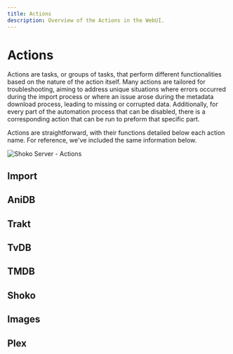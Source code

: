 ```yaml
---
title: Actions
description: Overview of the Actions in the WebUI.
---
```


<script setup>
const createTableData = (data) => ({
  columns: [
    { name: 'Name', header: 'Name', width: '25%' },
    { name: 'Description', header: 'Description' }
  ],
  data: data
});

const importData = createTableData([
  {
    Name: 'Action',
    Description: 'The name assigned to the import folder used for visual purposes only.'
  },
  {
    Name: 'Run Import',
    Description: 'Scans for new files in Shoko folders, computes their hashes, and searches AniDB and TvDB for metadata and images.'
  },
  {
    Name: 'Remove Missing Files',
    Description: 'Deletes entries in Shoko and MyList for files that are no longer accessible.'
  },
  {
    Name: 'Remove Missing Files (Keep in MyList)',
    Description: 'Deletes entries in Shoko, while retaining them in MyList, for files that are no longer accessible.'
  },
  {
    Name: 'Import New Files',
    Description: 'Scans import folders and imports only the new files identified within the import folder.'
  }
]);

const aniDBData = createTableData([
  {
    Name: 'Action',
    Description: 'The name assigned to the import folder used for visual purposes only.'
  },
  {
    Name: 'Download Missing AniDB Data',
    Description: 'Downloads XML data from AniDB forcefully. Use this only if the XML has been edited, deleted, or if Shoko has unexpectedly closed or crashed.'
  },
  {
    Name: 'Sync AniDB Votes',
    Description: 'Sync Series & Episode Votes from Shoko to AniDB.'
  },
  {
    Name: 'Sync AniDB MyList',
    Description: 'Syncs all Series & Episode watch state data from Shoko to AniDB. THIS IS A ONE-WAY ACTION AND WILL OVERWRITE ALL ANIDB DATA!'
  },
  {
    Name: 'Add All Manual Links To MyList',
    Description: 'Syncs Manually Linked Episodes to your MyList. File entries on AniDB will show up as Generic.'
  },
  {
    Name: 'Update All AniDB Info',
    Description: 'Update all Series information with the latest data from AniDB.'
  },
  {
    Name: 'Update AniDB Calendar',
    Description: 'Updates the \'Upcoming Anime\' calendar in Shoko with the most recent information from AniDB.'
  }
]);

const traktData = createTableData([
  {
    Name: 'Action',
    Description: 'The name assigned to the import folder used for visual purposes only.'
  },
  {
    Name: 'Sync Trakt Collection',
    Description: 'Sync watch states from Shoko to Trakt. THIS IS A ONE-WAY ACTION AND WILL OVERWRITE ALL TRAKT DATA!'
  },
  {
    Name: 'Update All Trakt Info',
    Description: 'Sync all info for Series from Trakt to Shoko.'
  }
]);

const tvDBData = createTableData([
  {
    Name: 'Action',
    Description: 'The name assigned to the import folder used for visual purposes only.'
  },
  {
    Name: 'Regenerate TvDB Links',
    Description: 'Recreates all episode matches for TvDB. This action is generally not required unless specifically instructed by a member of the Shoko team or mentioned in the release notes.'
  },
  {
    Name: 'Update All TvDB Info',
    Description: 'Update all Series information with the latest data from TvDB.'
  }
]);

const tmdbData = createTableData([
  {
    Name: 'Action',
    Description: 'The name assigned to the import folder used for visual purposes only.'
  },
  {
    Name: 'Update All MovieDB Info',
    Description: 'Updates information for all movie-related entries in your collection.'
  }
]);

const shokoData = createTableData([
  {
    Name: 'Action',
    Description: 'The name assigned to the import folder used for visual purposes only.'
  },
  {
    Name: 'AVDump Mismatched Files',
    Description: 'Scans the library, detects files without a hash match in AniDB, and runs AVDump on them.'
  },
  {
    Name: 'Recreate All Groups',
    Description: 'Deletes all existing groups in Shoko and recreates them.'
  },
  {
    Name: 'Rename All Groups',
    Description: 'Renames all default groups, excluding those with custom names, using the current language settings.'
  },
  {
    Name: 'Update Missing AniDB Release Groups',
    Description: 'Checks AniDB for updated data on files in your collection that lack a release group.'
  },
  {
    Name: 'Update Missing AniDB File Info',
    Description: 'Updates AniDB files lacking file information, including those missing release groups and those with outdated internal data versions.'
  },
  {
    Name: 'Update All Mediainfo',
    Description: 'Runs MediaInfo on every file in your collection to update their metadata.'
  },
  {
    Name: 'Update Series Stats',
    Description: 'Updates all series in your collection, recalculating totals, remainders, and watched statuses of items.'
  }
]);

const imagesData = createTableData([
  {
    Name: 'Action',
    Description: 'The name assigned to the import folder used for visual purposes only.'
  },
  {
    Name: 'Update All Images',
    Description: 'Updates and downloads all missing images from AniDB and TvDB.'
  },
  {
    Name: 'Validate All Images',
    Description: 'Identifies any invalid images and re-downloads them.'
  }
]);

const plexData = createTableData([
  {
    Name: 'Action',
    Description: 'The name assigned to the import folder used for visual purposes only.'
  },
  {
    Name: 'Sync Plex Watch Status',
    Description: 'Synchronizes watch states with Plex.'
  }
]);
</script>

# Actions

Actions are tasks, or groups of tasks, that perform different functionalities based on the nature of the action itself.
Many actions are tailored for troubleshooting, aiming to address unique situations where errors occurred during the
import process or where an issue arose during the metadata download process, leading to missing or corrupted data.
Additionally, for every part of the automation process that can be disabled, there is a corresponding action that
can be run to preform that specific part.

Actions are straightforward, with their functions detailed below each action name. For reference, we've included the
same information below.

![Shoko Server - Actions](/images/shoko-server/shoko-server-actions.jpg)

## Import

<EasyTable :columns="importData.columns" :data="importData.data" />

## AniDB

<EasyTable :columns="aniDBData.columns" :data="aniDBData.data" />

## Trakt

<EasyTable :columns="traktData.columns" :data="traktData.data" />

## TvDB

<EasyTable :columns="tvDBData.columns" :data="tvDBData.data" />

## TMDB

<EasyTable :columns="tmdbData.columns" :data="tmdbData.data" />

## Shoko

<EasyTable :columns="shokoData.columns" :data="shokoData.data" />

## Images

<EasyTable :columns="imagesData.columns" :data="imagesData.data" />

## Plex

<EasyTable :columns="plexData.columns" :data="plexData.data" />
